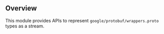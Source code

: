 ## Overview

This module provides APIs to represent `google/protobuf/wrappers.proto` types as a stream.

